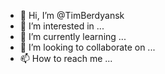 - 👋 Hi, I’m @TimBerdyansk
- 👀 I’m interested in ...
- 🌱 I’m currently learning ...
- 💞️ I’m looking to collaborate on ...
- 📫 How to reach me ...

<!---
TimBerdyansk/TimBerdyansk is a ✨ special ✨ repository because its `README.md` (this file) appears on your GitHub profile.
You can click the Preview link to take a look at your changes.
--->
